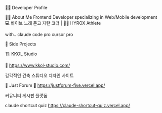 👨‍💻 Developer Profile

🙋‍♂️ About Me
Frontend Developer specializing in Web/Mobile development
💻 바이브 노래 듣고 자란 코더 | 🏃‍♂️ HYROX Athlete

with..
claude code pro
cursor pro

🚀 Side Projects

🏗️ KKOL Studio

🔗 https://www.kkol-studio.com/

감각적인 건축 스튜디오 디자인 사이트

💬 Just Forum
🔗 https://justforum-five.vercel.app/

커뮤니티 게시판 플랫폼

claude shortcut quiz
https://claude-shortcut-quiz.vercel.app/

